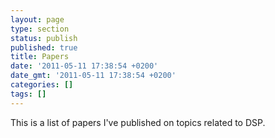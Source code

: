 ```yaml
---
layout: page
type: section
status: publish
published: true
title: Papers
date: '2011-05-11 17:38:54 +0200'
date_gmt: '2011-05-11 17:38:54 +0200'
categories: []
tags: []
---
```


This is a list of papers I've published on topics related to DSP.